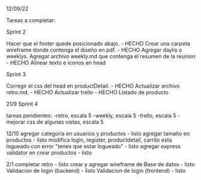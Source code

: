 12/09/22

Tareas a completar:

Sprint 2

Hacer que el footer quede posicionado abajo. - HECHO
Crear una carpeta wireframe donde contenga el diseño en pdf. - HECHO
Agregar daylis o weeklys. Agregar archivo weekly.md que contenga el resumen de la reunion - HECHO
Alinear texto e iconos en head

Sprint 3

Corregir el css del head en productDetail. - HECHO
Actualizar archivo retro.md. - HECHO
Actualizar trello - HECHO
Listado de producto

21/9
Sprint 4

tareas pendientes:
-retro, escala 5
-weekly, escala 5
-trello, escala 5
-mejorar css de algunas vistas, escala 5


12/10
agregar categoria en usuarios y productos - listo
agregar tamaño en productos - listo
modifica login, register, productdetail, carrito
esta logueado con error "tenes que estar logueado" - listo
agregar express validator en crear productos - listo

2/1
completar retro - listo
crear y agregar wireframe de Base de datos - listo
Validacion de login (backend) - listo
Validacion de login (frontend) - listo

